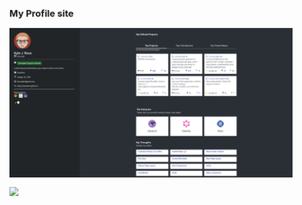 ### My Profile site

![](./static/img/profile-image.png)

![](https://images.unsplash.com/photo-1566996694954-90b052c413c4?ixlib=rb-1.2.1&ixid=eyJhcHBfaWQiOjEyMDd9&auto=format&fit=crop&w=1950&q=90)

